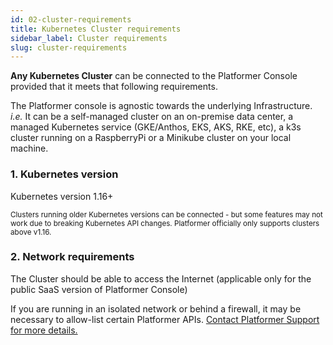 ```yaml
---
id: 02-cluster-requirements
title: Kubernetes Cluster requirements
sidebar_label: Cluster requirements
slug: cluster-requirements
---
```


**Any Kubernetes Cluster** can be connected to the Platformer Console provided that it meets that following requirements.

The Platformer console is agnostic towards the underlying Infrastructure. _i.e._ It can be a self-managed cluster on an on-premise data center, a managed Kubernetes service (GKE/Anthos, EKS, AKS, RKE, etc), a k3s cluster running on a RaspberryPi or a Minikube cluster on your local machine.

### 1. Kubernetes version

Kubernetes version 1.16+

<small>
Clusters running older Kubernetes versions can be connected - but some features may not work due to breaking Kubernetes API changes. Platformer officially only supports clusters above v1.16.
</small>

### 2. Network requirements

The Cluster should be able to access the Internet (applicable only for the public SaaS version of Platformer Console)

If you are running in an isolated network or behind a firewall, it may be necessary to allow-list certain Platformer APIs. [Contact Platformer Support for more details.](https://platformer.atlassian.net/servicedesk/customer/portal/1)
